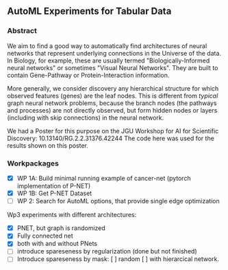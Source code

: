## AutoML Experiments for Tabular Data

### Abstract
We aim to find a good way to automatically find architectures of neural networks that represent underlying connections in the Universe of the data. 
In Biology, for example, these are usually termed "Biologically-Informed neural networks" or sometimes "Visual Neural Networks". They are built to contain Gene-Pathway or Protein-Interaction information.

More generally, we consider discovery any hierarchical structure for which observed features (genes) are the leaf nodes.
This is different from _typical_ graph neural network problems, because the branch nodes (the pathways and processes) are not directly observed, but form hidden nodes or layers (including with skip connections) in the neural network.

We had a Poster for this purpose on the JGU Workshop for AI for Scientific Discovery: 
10.13140/RG.2.2.31376.42244
The code here was used for the results shown on this poster. 

### Workpackages
- [x] WP 1A: Build minimal running example of cancer-net (pytorch implementation of P-NET)
- [x] WP 1B: Get P-NET Dataset
- [ ] WP 2: Search for AutoML options, that provide single edge optimization

Wp3 experiments with different architectures:
- [x] PNET, but graph is randomized
- [x] Fully connected net
- [x] both with and without PNets 
- [ ] introduce spareseness by regularization (done but not finished)
- [ ] Introduce spareseness by mask: [ ] random [ ] with hierarcical network.

